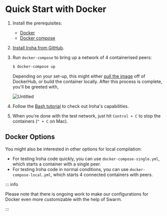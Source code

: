# Quick Start with Docker

1. Install the prerequisites:

   - [Docker](https://docs.docker.com/get-docker/)
   - [Docker compose](https://docs.docker.com/compose/)

2. [Install Iroha from GitHub](./install.md).

3. Run `docker-compose` to bring up a network of 4 containerised peers:

   <!-- Check Docker releases: `docker compose` is going to replace `docker-compose` -->

   ```bash
   $ docker-compose up
   ```

   Depending on your set-up, this might either
   [pull the image](https://hub.docker.com/r/hyperledger/iroha2/tags) off
   of DockerHub, or build the container locally. After this process is
   complete, you'll be greeted with,

   ![Untitled](/img/install-cli.png)

4. Follow the [Bash tutorial](./bash.md) to check out Iroha's capabilities.
5. When you're done with the test network, just hit `Control + C` to stop the
   containers (`^ + C` on Mac).

## Docker Options

You might also be interested in other options for local compilation:

- For testing Iroha code quickly, you can use `docker-compose-single.yml`,
  which starts a container with a single peer.
- For testing Iroha code in normal conditions, you can use
  `docker-compose-local.yml`, which starts 4 connected containers with
  peers.

::: info

Please note that there is ongoing work to make our configurations for
Docker even more customizable with the help of Swarm.

<!-- Check: a reference about future releases or work in progress -->

:::
